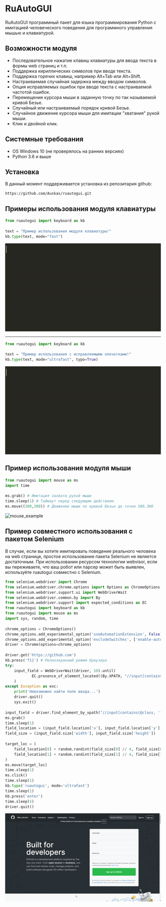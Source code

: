 # RuAutoGUI

RuAutoGUI программный пакет для языка программирования Python с имитацией человеческого поведения
для программного управления мышью и клавиатурой.

## Возможности модуля

- Последовательное нажатие клавиш клавиатуры для ввода текста в формы web страниц и т.п.
- Поддержка кириллических символов при вводе текста.
- Поддержка горячих клавиш, например Alt+Tab или Alt+Shift.
- Настраиваемая случайная задержка между вводом символов.
- Опция исправляемых ошибок при вводе текста с настраиваемой частотой ошибок.
- Перемещение курсора мыши в заданную точку по так называемой кривой Безье.
- Случайный или настраиваемый порядок кривой Безье.
- Случайное движение курсора мыши для имитации "хватания" рукой мыши.
- Клик и двойной клик.

## Системные требования
- OS Windows 10 (не проверялось на ранних версиях)
- Python 3.6 и выше

## Установка

В данный момент поддерживается установка из репозитария github:
```
https://github.com/Auskas/ruautogui.git
```

## Примеры использования модуля клавиатуры
```python
from ruautogui import keyboard as kb

text = "Пример использования модуля клавиатуры!"
kb.type(text, mode="fast")
```
![keyboard_example_1](https://github.com/Auskas/ruautogui/blob/master/demo/kb_example1.gif)
___
```python
from ruautogui import keyboard as kb
   
text = "Пример использования с исправляемыми опечатками!"
kb.type(text, mode="ultrafast", typo=True)
```
![keyboard_example_2](https://github.com/Auskas/ruautogui/blob/master/demo/kb_example2.gif)

## Пример использования модуля мыши
```python
from ruautogui import mouse as ms 
import time

ms.grab() # Имитация захвата рукой мыши
time.sleep(1) # Таймаут перед следующим действием
ms.move((300,300)) # Движение мыши по кривой Безье до точки 300,300
```
![mouse_example](https://github.com/Auskas/ruautogui/blob/master/demo/mouse_example.gif)

## Пример совместного использования с пакетом Selenium
В случае, если вы хотите имитировать поведение реального человека на web странице,
простое использование пакета Selenium не является достаточным.
При использовании ресурсом технологии webvisor, если вы переживаете, что
ваш робот или парсер может быть выявлен, используёте ruautogui совместно с Selenium.

```python
from selenium.webdriver import Chrome
from selenium.webdriver.chrome.options import Options as ChromeOptions
from selenium.webdriver.support.ui import WebDriverWait
from selenium.webdriver.common.by import By
from selenium.webdriver.support import expected_conditions as EC
from ruautogui import keyboard as kb 
from ruautogui import mouse as ms 
import sys, random, time

chrome_options = ChromeOptions()
chrome_options.add_experimental_option('useAutomationExtension', False)
chrome_options.add_experimental_option('excludeSwitches', ['enable-automation'])
driver = Chrome(options=chrome_options)

driver.get('https://github.com')
kb.press('f11') # Полноэкранный режим браузера
try:
    input_field = WebDriverWait(driver, 10).until(
            EC.presence_of_element_located((By.XPATH, "//input[contains(@class, 'form-control')]"))
    )
except Exception as exc:
    print('Невозможно найти поле ввода...')
    driver.quit()
    sys.exit()

input_field = driver.find_element_by_xpath("//input[contains(@class, 'form-control')]")
ms.grab()
time.sleep(1)
field_location = (input_field.location['x'], input_field.location['y'])
field_size = (input_field.size['width'], input_field.size['height'])

target_loc = (
    field_location[0] + random.randint(field_size[0] // 4, field_size[0] // 2),
    field_location[1] + random.randint(field_size[1] // 4, field_size[1] // 2)
)
ms.move(target_loc)
time.sleep(1)
ms.click()
time.sleep(1)
kb.type('ruautogui', mode='ultrafast')
time.sleep(1)
kb.press('enter')
time.sleep(5)
driver.quit()
```
![selenium_example](https://github.com/Auskas/ruautogui/blob/master/demo/selenium_example.gif)

